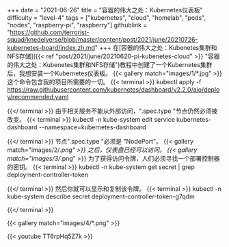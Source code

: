 +++
date = "2021-06-26"
title = "容器的伟大之处：Kubernetes仪表板"
difficulty = "level-4"
tags = ["kubernetes", "cloud", "homelab", "pods", "nodes", "raspberry-pi", "raspberry"]
githublink = "https://github.com/terrorist-squad/knedelverse/blob/master/content/post/2021/june/20210726-kubernetes-board/index.zh.md"
+++
在[容器的伟大之处：Kubenetes集群和NFS存储]({{< ref "post/2021/june/20210620-pi-kubenetes-cloud" >}} "容器的伟大之处：Kubenetes集群和NFS存储")教程中创建了一个Kubernetes集群后，我想安装一个Kubernetes仪表板。
{{< gallery match="images/1/*.jpg" >}}
这个命令包含我的项目所需要的一切。
{{< terminal >}}
kubectl apply -f https://raw.githubusercontent.com/kubernetes/dashboard/v2.2.0/aio/deploy/recommended.yaml

{{</ terminal >}}
由于相关服务不能从外部访问，".spec.type "节点仍然必须被改变。
{{< terminal >}}
kubectl -n kube-system edit service kubernetes-dashboard --namespace=kubernetes-dashboard

{{</ terminal >}}
节点".spec.type "必须是 "NodePort"。
{{< gallery match="images/2/*.png" >}}
之后，仪表盘已经可以访问。
{{< gallery match="images/3/*.png" >}}
为了获得访问令牌，人们必须寻找一个部署控制器的密钥。
{{< terminal >}}
kubectl -n kube-system get secret | grep deployment-controller-token

{{</ terminal >}}
然后你就可以显示和复制该令牌。
{{< terminal >}}
kubectl -n kube-system describe secret deployment-controller-token-g7qdm

{{</ terminal >}}

{{< gallery match="images/4/*.png" >}}

{{< youtube TT6rpHq5Z7k  >}}